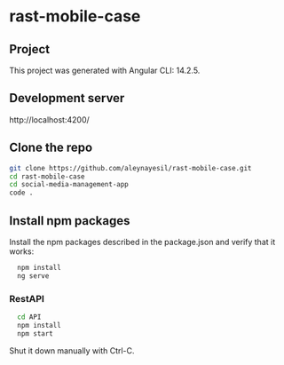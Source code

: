 # rast-mobile-case

## Project
This project was generated with Angular CLI: 14.2.5.

## Development server
http://localhost:4200/

## Clone the repo

```bash
git clone https://github.com/aleynayesil/rast-mobile-case.git
cd rast-mobile-case
cd social-media-management-app
code .
```

## Install npm packages

Install the npm packages described in the package.json and verify that it works:

```bash
  npm install
  ng serve
```

### RestAPI

```bash
  cd API
  npm install
  npm start
```

Shut it down manually with Ctrl-C.
